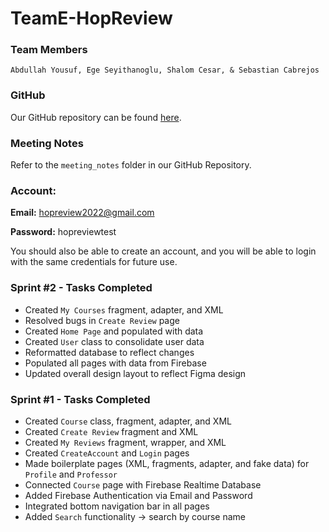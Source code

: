 # TeamE-HopReview
### Team Members
```
Abdullah Yousuf, Ege Seyithanoglu, Shalom Cesar, & Sebastian Cabrejos
```

### GitHub
Our GitHub repository can be found [here](https://github.com/jhu-cs-uima-sp22/TeamE-HopReview).

### Meeting Notes
Refer to the `meeting_notes` folder in our GitHub Repository.

### Account:
**Email:** hopreview2022@gmail.com

**Password:** hopreviewtest

You should also be able to create an account, and you will be
able to login with the same credentials for future use.

### Sprint #2 - Tasks Completed
- Created `My Courses` fragment, adapter, and XML
- Resolved bugs in `Create Review` page
- Created `Home Page` and populated with data
- Created `User` class to consolidate user data
- Reformatted database to reflect changes
- Populated all pages with data from Firebase
- Updated overall design layout to reflect Figma design

### Sprint #1 - Tasks Completed
- Created `Course` class, fragment, adapter, and XML
- Created `Create Review` fragment and XML
- Created `My Reviews` fragment, wrapper, and XML
- Created `CreateAccount` and `Login` pages
- Made boilerplate pages (XML, fragments, adapter, and fake data) for `Profile` and `Professor`
- Connected `Course` page with Firebase Realtime Database
- Added Firebase Authentication via Email and Password
- Integrated bottom navigation bar in all pages
- Added `Search` functionality -> search by course name
